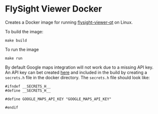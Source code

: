 FlySight Viewer Docker
======================

Creates a Docker image for running
[flysight-viewer-qt](https://github.com/flysight/flysight-viewer-qt) on Linux.

To build the image:

```
make build
```

To run the image

```
make run
```

By default Google maps integration will not work due to a missing API key. An
API key can bet created
[here](https://developers.google.com/maps/documentation/javascript/get-api-key)
and included in the build by creating a `secrets.h` file in the docker
directory.  The `secrets.h` file should look like:

```
#ifndef __SECRETS_H__
#define __SECRETS_H__

#define GOOGLE_MAPS_API_KEY "GOOGLE_MAPS_API_KEY"

#endif
```
